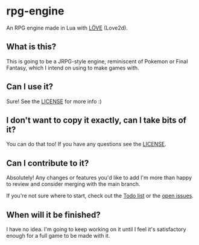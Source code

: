 # rpg-engine

An RPG engine made in Lua with [LÖVE](https://www.love2d.org) (Love2d).

## What is this?

This is going to be a JRPG-style engine, reminiscent of Pokemon or Final Fantasy, which I intend on using to make games with.

## Can I use it?

Sure! See the [LICENSE](../master/LICENSE) for more info :)

## I don't want to copy it exactly, can I take bits of it?

You can do that too! If you have any questions see the [LICENSE](../master/LICENSE).

## Can I contribute to it?

Absolutely! Any changes or features you'd like to add I'm more than happy to review and consider merging with the main branch.

If you're not sure where to start, check out the [Todo list](https://github.com/users/little512/projects/1) or the [open issues](../../issues).

## When will it be finished?

I have no idea. I'm going to keep working on it until I feel it's satisfactory enough for a full game to be made with it.
